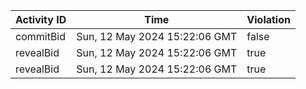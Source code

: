 | Activity ID | Time | Violation |
| --- | --- | --- |
| commitBid | Sun, 12 May 2024 15:22:06 GMT | false |
| revealBid | Sun, 12 May 2024 15:22:06 GMT | true |
| revealBid | Sun, 12 May 2024 15:22:06 GMT | true |